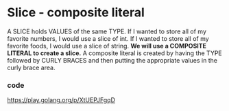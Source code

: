 # Slice - composite literal
A SLICE holds VALUES of the same TYPE. If I wanted to store all of my favorite numbers, I would use a slice of int. 
If I wanted to store all of my favorite foods, I would use a slice of string. **We will use a COMPOSITE LITERAL to create a slice.** A composite literal is created by having the TYPE followed by CURLY BRACES and then putting the appropriate values in the curly brace area.
### code
https://play.golang.org/p/XtUEPJFgqD 